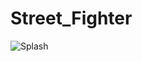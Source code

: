 # Street_Fighter

![Splash](https://user-images.githubusercontent.com/117922914/234644320-8df19f23-3a99-442a-a5d2-67a1e98589fa.png)
